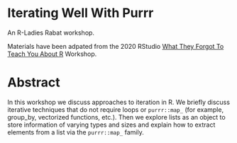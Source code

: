 # Iterating Well With Purrr

An R-Ladies Rabat workshop.

Materials have been adpated from the 2020 RStudio [What They Forgot To Teach You About R](https://rstats-wtf.github.io/wtf-2020-rsc/) Workshop.

# Abstract

In this workshop we discuss approaches to iteration in R. We briefly discuss iterative techniques that do not require loops or `purrr::map_` (for example, group_by, vectorized functions, etc.). Then we explore lists as an object to store information of varying types and sizes and explain how to extract elements from a list via the `purrr::map_` family. 


